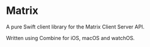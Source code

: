 # Matrix

A pure Swift client library for the Matrix Client Server API.

Written using Combine for iOS, macOS and watchOS.
